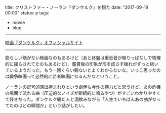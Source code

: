 title: クリストファー・ノーラン『ダンケルク』を観た
date: "2017-09-19 00:00"
status: p
tags:
- movie
- blog
---

[映画『ダンケルク』オフィシャルサイト](http://wwws.warnerbros.co.jp/dunkirk/)

---

筋らしい筋がない映画なのもあるけど（あと終盤は重低音が鳴りっぱなしで物理的に揺らされてたのもあるけど）、鑑賞後の印象が形を成さず痺れがずっと続いているようだった。もう一回くらい観ないとよくわからないな。いっこ思ったのは戦争映画って必然的に若者映画になるんだなということ。

ノーランの記号的演出極まれりという劇伴も今作の魅力だと思うけど、あの危機の場面で流れる曲（圧迫的なノイズが断続的に鳴るやつ）がすごいわかりやすくて好きだった。ダンケルク観た人と酒飲みながら「人生でいちばんあの曲がなってたのはどの瞬間か」という話がしたい。
